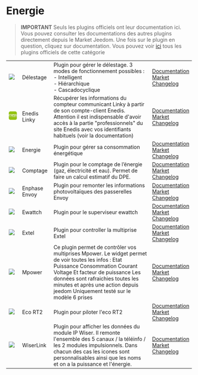 
# Energie


>**IMPORTANT**
>Seuls les plugins officiels ont leur documentation ici. Vous pouvez consulter les documentations des autres plugins directement depuis le Market Jeedom. Une fois sur le plugin en question, cliquez sur documentation.
>Vous pouvez voir [ici](https://market.jeedom.com/index.php?v=d&p=market&type=plugin&categorie=energy) tous les plugins officiels de cette catégorie


| | | | |
|--- | --- | --- | ---|
|<img src="delestage/delestage_icon.png" class="pluginLogo" width="100" />|Délestage|Plugin pour gérer le délestage. 3 modes de fonctionnement possibles : <br>- Intelligent <br>- Hiérarchique <br>- Cascadocyclique|[Documentation](delestage/index.md)<br/>[Market](https://market.jeedom.com/index.php?v=d&p=market_display&id=2616)<br/>[Changelog](delestage/changelog.md)|
|<img src="enedis/enedis_icon.png" class="pluginLogo" width="100" />|Enedis Linky|Récupérer les informations du compteur communicant Linky à partir de son compte-client Enedis. Attention il est indispensable d'avoir accès à la partie "professionnels" du site Enedis avec vos identifiants habituels (voir la documentation)|[Documentation](enedis/index.md)<br/>[Market](https://market.jeedom.com/index.php?v=d&p=market_display&id=4036)<br/>[Changelog](enedis/changelog.md)|
|<img src="energy/energy_icon.png" class="pluginLogo" width="100" />|Energie|Plugin pour gérer sa consommation énergétique|[Documentation](energy/index.md)<br/>[Market](https://market.jeedom.com/index.php?v=d&p=market_display&id=54)<br/>[Changelog](energy/changelog.md)|
|<img src="energy2/energy2_icon.png" class="pluginLogo" width="100" />|Comptage|Plugin pour le comptage de l’énergie (gaz, électricité et eau). Permet de faire un calcul estimatif du DPE.|[Documentation](energy2/index.md)<br/>[Market](https://market.jeedom.com/index.php?v=d&p=market_display&id=3591)<br/>[Changelog](energy2/changelog.md)|
|<img src="envoy/envoy_icon.png" class="pluginLogo" width="100" />|Enphase Envoy|Plugin pour remonter les informations photovoltaïques des passerelles Envoy|[Documentation](envoy/index.md)<br/>[Market](https://market.jeedom.com/index.php?v=d&p=market_display&id=3992)<br/>[Changelog](envoy/changelog.md)|
|<img src="ewattch/ewattch_icon.png" class="pluginLogo" width="100" />|Ewattch|Plugin pour le superviseur ewattch|[Documentation](ewattch/index.md)<br/>[Market](https://market.jeedom.com/index.php?v=d&p=market_display&id=1668)<br/>[Changelog](ewattch/changelog.md)|
|<img src="extel/extel_icon.png" class="pluginLogo" width="100" />|Extel|Plugin pour controller la multiprise Extel|[Documentation](extel/index.md)<br/>[Market](https://market.jeedom.com/index.php?v=d&p=market_display&id=2979)<br/>[Changelog](extel/changelog.md)|
|<img src="mpower/mpower_icon.png" class="pluginLogo" width="100" />|Mpower|Ce plugin permet de contrôler vos multiprises Mpower. Le widget permet de voir toutes les infos : Etat Puissance Consommation Courant Voltage Et facteur de puissance Les données sont rafraichies toutes les minutes et après une action depuis jeedom Uniquement testé sur le modèle 6 prises|[Documentation](mpower/index.md)<br/>[Market](https://market.jeedom.com/index.php?v=d&p=market_display&id=2181)<br/>[Changelog](mpower/changelog.md)|
|<img src="rt2/rt2_icon.png" class="pluginLogo" width="100" />|Eco RT2|Plugin pour piloter l'eco RT2|[Documentation](rt2/index.md)<br/>[Market](https://market.jeedom.com/index.php?v=d&p=market_display&id=2918)<br/>[Changelog](rt2/changelog.md)|
|<img src="wiserlink/wiserlink_icon.png" class="pluginLogo" width="100" />|WiserLink|Plugin pour afficher les données du module IP Wiser. Il remonte l'ensemble des 5 canaux / la téléinfo / les 2 modules impulsionnels. Dans chacun des cas les icones sont personnalisables ainsi que les noms et on a la puissance et l'énergie.|[Documentation](wiserlink/index.md)<br/>[Market](https://market.jeedom.com/index.php?v=d&p=market_display&id=2938)<br/>[Changelog](wiserlink/changelog.md)|
